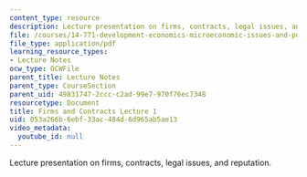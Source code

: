 ```yaml
---
content_type: resource
description: Lecture presentation on firms, contracts, legal issues, and reputation.
file: /courses/14-771-development-economics-microeconomic-issues-and-policy-models-fall-2008/053a266b6ebf33ac484d6d965ab5ae13_lec13.pdf
file_type: application/pdf
learning_resource_types:
- Lecture Notes
ocw_type: OCWFile
parent_title: Lecture Notes
parent_type: CourseSection
parent_uid: 49831747-2ccc-c2ad-99e7-970f76ec7348
resourcetype: Document
title: Firms and Contracts Lecture 1
uid: 053a266b-6ebf-33ac-484d-6d965ab5ae13
video_metadata:
  youtube_id: null
---
```

Lecture presentation on firms, contracts, legal issues, and reputation.

